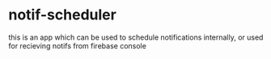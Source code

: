 # notif-scheduler
this is an app which can be used to schedule notifications internally, or used for recieving notifs from firebase console
